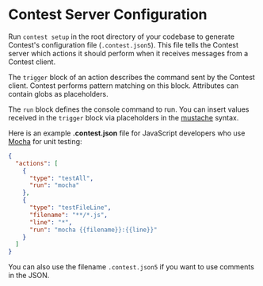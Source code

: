 # Contest Server Configuration

Run <code type="contest-command">contest setup</code> in the root directory of
your codebase to generate Contest's configuration file
(<code type="repo/existing-file">.contest.json5</code>). This file tells the
Contest server which actions it should perform when it receives messages from a
Contest client.

The `trigger` block of an action describes the command sent by the Contest
client. Contest performs pattern matching on this block. Attributes can contain
globs as placeholders.

The `run` block defines the console command to run. You can insert values
received in the `trigger` block via placeholders in the
[mustache](https://mustache.github.io) syntax.

Here is an example **.contest.json** file for JavaScript developers who use
[Mocha](https://mochajs.org) for unit testing:

```json
{
  "actions": [
    {
      "type": "testAll",
      "run": "mocha"
    },
    {
      "type": "testFileLine",
      "filename": "**/*.js",
      "line": "*",
      "run": "mocha {{filename}}:{{line}}"
    }
  ]
}
```

You can also use the filename `.contest.json5` if you want to use comments in
the JSON.
